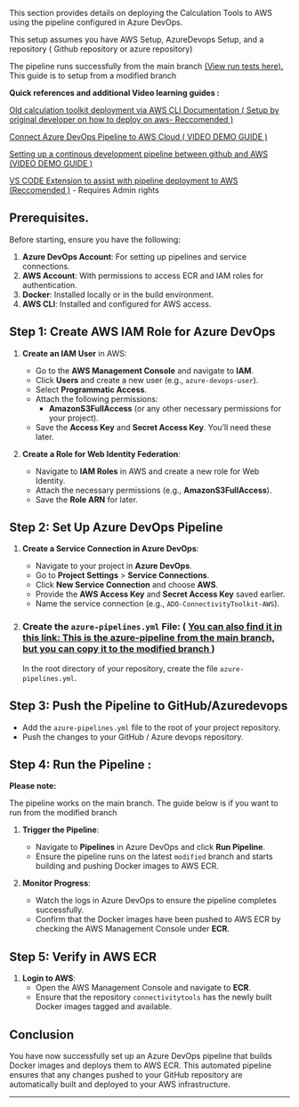 This section provides details on deploying the Calculation Tools to AWS using the pipeline configured in Azure DevOps.

This setup assumes you have AWS Setup, AzureDevops Setup,  and a repository ( Github repository or azure repository)

The pipeline runs successfully  from the main branch [(View run tests here).](https://dev.azure.com/ITUINT/ConnectivityToolkit/_git/calculation-tools?path=/azure-pipelines.yml&version=GBmain&_a=history) This guide is to setup  from a modified branch

**Quick references and additional Video learning guides :**

[Old calculation toolkit deployment via AWS CLI  Documentation ( Setup by original developer on how to deploy on aws- Reccomended )](https://ituint.sharepoint.com/:w:/r/sites/ConnectivityModelling-Internship/_layouts/15/Doc.aspx?sourcedoc=%7B05EDF5A0-768B-475E-9DCC-A40C6623B153%7D&file=Calculationtools%20AWS%20Deployment%20Guide.docx&action=default&mobileredirect=true)

[Connect Azure DevOps Pipeline to AWS Cloud  ( VIDEO DEMO GUIDE )](https://www.youtube.com/watch?v=Vywmy5FFzoM)

[Setting up a continous  development pipeline between github and AWS (VIDEO DEMO GUIDE )](https://youtu.be/biYVW1TMYAU?t=373)

[VS CODE Extension to assist with pipeline deployment to AWS (Reccomended  )](https://marketplace.visualstudio.com/items?itemName=AmazonWebServices.aws-vsts-tools) - Requires Admin rights

## Prerequisites.

Before starting, ensure you have the following:

1. **Azure DevOps Account**: For setting up pipelines and service connections.
2. **AWS Account**: With permissions to access ECR and IAM roles for authentication.
3. **Docker**: Installed locally or in the build environment.
4. **AWS CLI**: Installed and configured for AWS access.

## Step 1: Create AWS IAM Role for Azure DevOps

1. **Create an IAM User** in AWS:

   - Go to the **AWS Management Console** and navigate to **IAM**.
   - Click **Users** and create a new user (e.g., `azure-devops-user`).
   - Select **Programmatic Access**.
   - Attach the following permissions:
     - **AmazonS3FullAccess** (or any other necessary permissions for your project).
   - Save the **Access Key** and **Secret Access Key**. You’ll need these later.
2. **Create a Role for Web Identity Federation**:

   - Navigate to **IAM Roles** in AWS and create a new role for Web Identity.
   - Attach the necessary permissions (e.g., **AmazonS3FullAccess**).
   - Save the **Role ARN** for later.

## Step 2: Set Up Azure DevOps Pipeline

1. **Create a Service Connection in Azure DevOps**:

   - Navigate to your project in **Azure DevOps**.
   - Go to **Project Settings** > **Service Connections**.
   - Click **New Service Connection** and choose **AWS**.
   - Provide the **AWS Access Key** and **Secret Access Key** saved earlier.
   - Name the service connection (e.g., `ADO-ConnectivityToolkit-AWS`).
2. ### **Create the `azure-pipelines.yml` File**: ( [You can also find it in this link: This is the azure-pipeline from the main branch, but you can copy it to the modified branch  ](https://dev.azure.com/ITUINT/ConnectivityToolkit/_apps/hub/ms.vss-build-web.ci-designer-hub?pipelineId=79&branch=main))

   In the root directory of your repository, create the file `azure-pipelines.yml`.

 
## Step 3: Push the Pipeline to GitHub/Azuredevops

- Add the `azure-pipelines.yml` file to the root of your project repository.
- Push the changes to your GitHub / Azure devops repository.

## Step 4: Run the Pipeline :

**Please note:**

The pipeline works on the main branch. The guide below is if you want to run from the modified branch

1. **Trigger the Pipeline**:

   - Navigate to **Pipelines** in Azure DevOps and click **Run Pipeline**.
   - Ensure the pipeline runs on the latest `modified` branch and starts building and pushing Docker images to AWS ECR.
2. **Monitor Progress**:

   - Watch the logs in Azure DevOps to ensure the pipeline completes successfully.
   - Confirm that the Docker images have been pushed to AWS ECR by checking the AWS Management Console under **ECR**.

## Step 5: Verify in AWS ECR

1. **Login to AWS**:
   - Open the AWS Management Console and navigate to **ECR**.
   - Ensure that the repository `connectivitytools` has the newly built Docker images tagged and available.

## Conclusion

You have now successfully set up an Azure DevOps pipeline that builds Docker images and deploys them to AWS ECR. This automated pipeline ensures that any changes pushed to your GitHub repository are automatically built and deployed to your AWS infrastructure.

---
